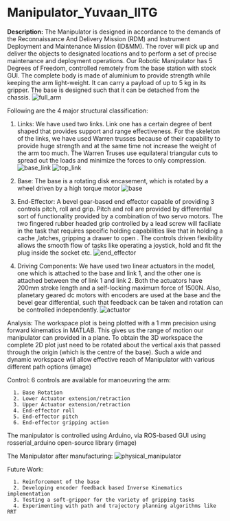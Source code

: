 # Manipulator_Yuvaan_IITG

**Description:**
The Manipulator is designed in accordance to the demands of the Reconnaissance And Delivery Mission (RDM) and Instrument Deployment and Maintenance Mission (ID&MM). The rover will pick up and deliver the objects to designated locations and to perform a set of precise maintenance and deployment operations.
Our Robotic Manipulator has 5 Degrees of Freedom, controlled remotely from the base station with stock GUI. The complete body is made of aluminium to provide strength while keeping the arm light-weight. It can carry a payload of up to 5 kg in its gripper. The base is designed such that it can be detached from the chassis.
![full_arm](https://user-images.githubusercontent.com/83658560/178336798-dac7a332-7895-49a0-bcf1-128f333a1912.png)

Following are the 4 major structural classification:
1. Links:
      We have used two links. Link one has a certain degree of bent shaped that provides support and range effectiveness. For the skeleton of the links, we have used Warren trusses because of their capability to provide huge strength and at the same time not increase the weight of the arm too much. The Warren Truses use equilateral triangular cuts to spread out the loads and minimize the forces to only compression.
![base_link](https://user-images.githubusercontent.com/83658560/178335918-9fa58f45-837b-4368-8bf1-23d52a8ae348.PNG)
![top_link](https://user-images.githubusercontent.com/83658560/178336732-2a8cfa19-860b-4302-a34b-2e4fbfc708bd.png)

      
2. Base:
      The base is a rotating disk encasement, which is rotated by a wheel driven by a high torque motor
![base](https://user-images.githubusercontent.com/83658560/178335992-f46a97b5-be71-4fe7-9a85-82ea9627322e.PNG)

      
3. End-Effector:
      A bevel gear-based end effector capable of providing 3 controls pitch, roll and grip. Pitch and roll are provided by differential sort of functionality provided by a combination of two servo motors. The two fingered rubber headed grip controlled by a lead screw will faciliate in the task that requires specific holding capabilities like that in holding a cache ,latches, gripping a drawer to open . The controls driven flexibility allows the smooth flow of tasks like operating a joystick, hold and fit the plug inside the socket etc. 
![end_effector](https://user-images.githubusercontent.com/83658560/178336034-9fd66cc4-2b90-4066-bf06-a4a6efe13ee0.PNG)

      
4. Driving Components:
       We have used two linear actuators in the model, one which is attached to the base and link 1, and the other one is attached between the of link 1 and link 2. Both the actuators have 200mm stroke length and a self-locking maximum force of 1500N. Also, planetary geared dc motors with encoders are used at the base and the bevel gear differential, such that feedback can be taken and rotation can be controlled independently.
![actuator](https://user-images.githubusercontent.com/83658560/178337158-939fbe5f-a17c-42de-ad46-e40128fe464d.PNG)

       
Analysis:
The workspace plot is being plotted with a 1 mm precision using forward kinematics in MATLAB. This gives us the range of motion our manipulator can provided in a plane. To obtain the 3D workspace the complete 2D plot just need to be rotated about the vertical axis that passed through the origin (which is the centre of the base). Such a wide and dynamic workspace will allow effective reach of Manipulator with various different path options
(image)

Control:
6 controls are available for manoeuvring the arm:

      1. Base Rotation
      2. Lower Actuator extension/retraction
      3. Upper Actuator extension/retraction
      4. End-effector roll
      5. End-effector pitch
      6. End-effector gripping action

The manipulator is controlled using Arduino, via ROS-based GUI using rosserial_arduino open-source library
(image)

The Manipulator after manufacturing:
![physical_manipulator](https://user-images.githubusercontent.com/83658560/178414544-ef320584-2315-4fb2-a394-9d2bf714e93c.jpeg)


Future Work:

      1. Reinforcement of the base
      2. Developing encoder feedback based Inverse Kinematics implementation
      3. Testing a soft-gripper for the variety of gripping tasks
      4. Experimenting with path and trajectory planning algorithms like RRT
